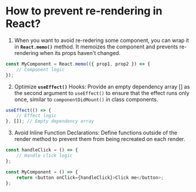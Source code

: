 # How to prevent re-rendering in React? 

1. When you want to avoid re-redering some component, you can wrap it in __`React.memo()`__ method. It memoizes the component and prevents re-rendering when its props haven't changed.

```javascript
const MyComponent = React.memo(({ prop1, prop2 }) => {
    // Component logic
});


```

2. Optimize __`useEffect()`__ Hooks: Provide an empty dependency array [] as the second argument to `useEffect()` to ensure that the effect runs only once, similar to `componentDidMount()` in class components.

```javascript
useEffect(() => {
    // Effect logic
}, []); // Empty dependency array


```

3. Avoid Inline Function Declarations: Define functions outside of the render method to prevent them from being recreated on each render.

```javascript
const handleClick = () => {
    // Handle click logic
};

const MyComponent = () => {
    return <button onClick={handleClick}>Click me</button>;
};

```
